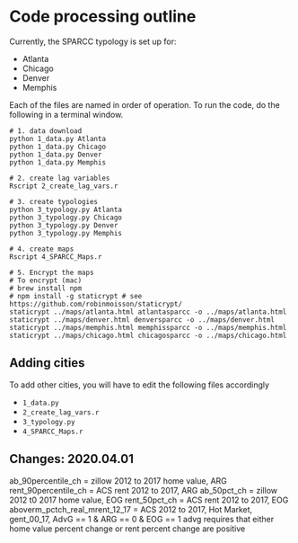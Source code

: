 # Code processing outline

Currently, the SPARCC typology is set up for:

* Atlanta
* Chicago
* Denver
* Memphis

Each of the files are named in order of operation. To run the code, do the following in a terminal window. 

```
# 1. data download
python 1_data.py Atlanta
python 1_data.py Chicago
python 1_data.py Denver
python 1_data.py Memphis

# 2. create lag variables
Rscript 2_create_lag_vars.r

# 3. create typologies
python 3_typology.py Atlanta
python 3_typology.py Chicago
python 3_typology.py Denver
python 3_typology.py Memphis

# 4. create maps
Rscript 4_SPARCC_Maps.r

# 5. Encrypt the maps
# To encrypt (mac)
# brew install npm
# npm install -g staticrypt # see https://github.com/robinmoisson/staticrypt/
staticrypt ../maps/atlanta.html atlantasparcc -o ../maps/atlanta.html
staticrypt ../maps/denver.html denversparcc -o ../maps/denver.html
staticrypt ../maps/memphis.html memphissparcc -o ../maps/memphis.html
staticrypt ../maps/chicago.html chicagosparcc -o ../maps/chicago.html
```

## Adding cities

To add other cities, you will have to edit the following files accordingly

* `1_data.py`
* `2_create_lag_vars.r`
* `3_typology.py`
* `4_SPARCC_Maps.r`

## Changes: 2020.04.01
ab_90percentile_ch = 
    zillow 2012 to 2017 home value, 
    ARG
rent_90percentile_ch = 
    ACS rent 2012 to 2017, 
    ARG
ab_50pct_ch = 
    zillow 2012 t0 2017 home value, 
    EOG
rent_50pct_ch = 
    ACS rent 2012 to 2017, 
    EOG
aboverm_pctch_real_mrent_12_17 = 
    ACS 2012 to 2017, 
    Hot Market, 
    gent_00_17, 
    AdvG == 1 & ARG == 0 & EOG == 1
advg requires that either home value percent change or rent percent change are positive
    